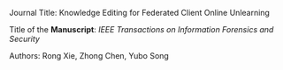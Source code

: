 Journal Title: Knowledge Editing for Federated Client Online Unlearning

Title of the **Manuscript**: *IEEE Transactions on Information Forensics and Security* 

Authors: Rong Xie, Zhong Chen, Yubo Song
